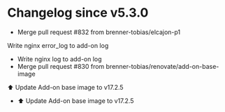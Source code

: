 # Changelog since v5.3.0
- Merge pull request #832 from brenner-tobias/elcajon-p1

Write nginx error_log to add-on log 
- Write nginx log to add-on log 
- Merge pull request #830 from brenner-tobias/renovate/add-on-base-image

⬆️ Update Add-on base image to v17.2.5 
- ⬆️ Update Add-on base image to v17.2.5 
